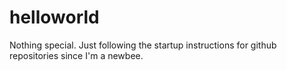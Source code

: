 # helloworld
Nothing special. Just following the startup instructions for github repositories since I'm a newbee.
